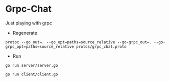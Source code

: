 # Grpc-Chat

Just playing with grpc

- Regenerate

```shell
protoc --go_out=. --go_opt=paths=source_relative --go-grpc_out=. --go-grpc_opt=paths=source_relative protos/grpc_chat.proto
```

- Run

```shell
go run server/server.go
```

```shell
go run client/client.go
```
